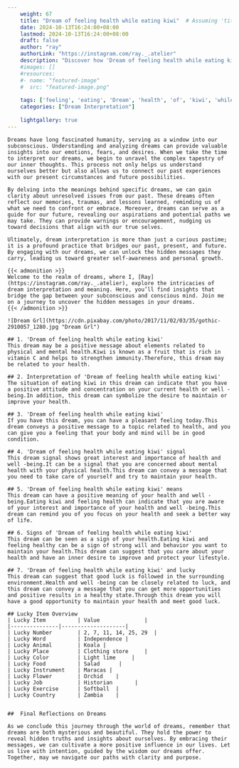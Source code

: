 ```yaml
---
    weight: 67
    title: "Dream of feeling health while eating kiwi"  # Assuming 'title' column exists
    date: 2024-10-13T16:24:00+08:00
    lastmod: 2024-10-13T16:24:00+08:00
    draft: false
    author: "ray"
    authorLink: "https://instagram.com/ray._.atelier"
    description: "Discover how 'Dream of feeling health while eating kiwi' can interpret your future and uncover its significant meanings in your life."
    #images: []
    #resources:
    #- name: "featured-image"
    #  src: "featured-image.png"
    
    tags: ['feeling', 'eating', 'Dream', 'health', 'of', 'kiwi', 'while']
    categories: ["Dream Interpretation"]
    
    lightgallery: true
---
```

    
    Dreams have long fascinated humanity, serving as a window into our subconscious. Understanding and analyzing dreams can provide valuable insights into our emotions, fears, and desires. When we take the time to interpret our dreams, we begin to unravel the complex tapestry of our inner thoughts. This process not only helps us understand ourselves better but also allows us to connect our past experiences with our present circumstances and future possibilities.
    
    By delving into the meanings behind specific dreams, we can gain clarity about unresolved issues from our past. These dreams often reflect our memories, traumas, and lessons learned, reminding us of what we need to confront or embrace. Moreover, dreams can serve as a guide for our future, revealing our aspirations and potential paths we may take. They can provide warnings or encouragement, nudging us toward decisions that align with our true selves.
    
    Ultimately, dream interpretation is more than just a curious pastime; it is a profound practice that bridges our past, present, and future. By engaging with our dreams, we can unlock the hidden messages they carry, leading us toward greater self-awareness and personal growth.
    
    {{< admonition >}}
    Welcome to the realm of dreams, where I, [Ray](https://instagram.com/ray._.atelier), explore the intricacies of dream interpretation and meaning. Here, you’ll find insights that bridge the gap between your subconscious and conscious mind. Join me on a journey to uncover the hidden messages in your dreams.
    {{< /admonition >}}
    
    ![Dream Grl](https://cdn.pixabay.com/photo/2017/11/02/03/35/gothic-2910057_1280.jpg "Dream Grl")
    
    ## 1. 'Dream of feeling health while eating kiwi'
    This dream may be a positive message about elements related to physical and mental health.Kiwi is known as a fruit that is rich in vitamin C and helps to strengthen immunity.Therefore, this dream may be related to your health.
    
    ## 2. Interpretation of 'Dream of feeling health while eating kiwi'
    The situation of eating kiwi in this dream can indicate that you have a positive attitude and concentration on your current health or well -being.In addition, this dream can symbolize the desire to maintain or improve your health.
    
    ## 3. 'Dream of feeling health while eating kiwi'
    If you have this dream, you can have a pleasant feeling today.This dream conveys a positive message to a topic related to health, and you can give you a feeling that your body and mind will be in good condition.
    
    ## 4. 'Dream of feeling health while eating kiwi' signal
    This dream signal shows great interest and importance of health and well -being.It can be a signal that you are concerned about mental health with your physical health.This dream can convey a message that you need to take care of yourself and try to maintain your health.
    
    ## 5. 'Dream of feeling health while eating kiwi' means
    This dream can have a positive meaning of your health and well -being.Eating kiwi and feeling health can indicate that you are aware of your interest and importance of your health and well -being.This dream can remind you of you focus on your health and seek a better way of life.
    
    ## 6. Signs of 'Dream of feeling health while eating kiwi'
    This dream can be seen as a sign of your health.Eating kiwi and feeling healthy can be a sign of strong will and behavior you want to maintain your health.This dream can suggest that you care about your health and have an inner desire to improve and protect your lifestyle.
    
    ## 7. 'Dream of feeling health while eating kiwi' and lucky
    This dream can suggest that good luck is followed in the surrounding environment.Health and well -being can be closely related to luck, and this dream can convey a message that you can get more opportunities and positive results in a healthy state.Through this dream you will have a good opportunity to maintain your health and meet good luck.
    
    ## Lucky Item Overview
    | Lucky Item          | Value              |
    |---------------|--------------------|
    | Lucky Number        | 2, 7, 11, 14, 25, 29  |
    | Lucky Word          | Independence |
    | Lucky Animal        | Koala |
    | Lucky Place         | Clothing store     |
    | Lucky Color         | Light lime     |
    | Lucky Food          | Salad      |
    | Lucky Instrument    | Maracas |
    | Lucky Flower        | Orchid    |
    | Lucky Job           | Historian       |
    | Lucky Exercise      | Softball  |
    | Lucky Country       | Zambia    |
    
    
    ##  Final Reflections on Dreams
    
    As we conclude this journey through the world of dreams, remember that dreams are both mysterious and beautiful. They hold the power to reveal hidden truths and insights about ourselves. By embracing their messages, we can cultivate a more positive influence in our lives. Let us live with intention, guided by the wisdom our dreams offer. Together, may we navigate our paths with clarity and purpose.
    
